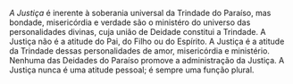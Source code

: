 *A Justiça* é inerente à soberania universal da Trindade do Paraíso, mas bondade, misericórdia e verdade são o ministéro do universo das personalidades divinas, cuja união de Deidade constitui a Trindade. A Justiça não é a atitude do Pai, do Filho ou do Espírito. A Justiça é a atitude da Trindade dessas personalidades de amor, misericórdia e ministério. Nenhuma das Deidades do Paraíso promove a administração da Justiça. A Justiça nunca é uma atitude pessoal; é sempre uma função plural.